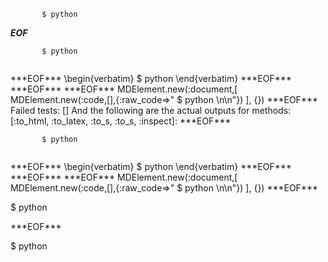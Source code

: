 
           $ python       



***EOF***
<pre
      ><code>       $ python       

</code
    ></pre
  >
***EOF***
\begin{verbatim}       $ python       

\end{verbatim}

***EOF***

***EOF***

***EOF***
MDElement.new(:document,[	
	MDElement.new(:code,[],{:raw_code=>"       $ python       \n\n"})
], {})
***EOF***

Failed tests:   [] 
And the following are the actual outputs for methods:
   [:to_html, :to_latex, :to_s, :to_s, :inspect]:


***EOF***
<pre
      ><code>       $ python       

</code
    ></pre
  >
***EOF***
\begin{verbatim}       $ python       

\end{verbatim}

***EOF***

***EOF***

***EOF***
MDElement.new(:document,[	
	MDElement.new(:code,[],{:raw_code=>"       $ python       \n\n"})
], {})
***EOF***
<p>$ python       </p>

***EOF***
<p>$ python </p
  >